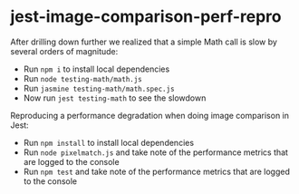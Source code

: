 # jest-image-comparison-perf-repro

After drilling down further we realized that a simple Math call is slow by several orders of magnitude:
- Run `npm i` to install local dependencies
- Run `node testing-math/math.js`
- Run `jasmine testing-math/math.spec.js`
- Now run `jest testing-math` to see the slowdown


Reproducing a performance degradation when doing image comparison in Jest:
- Run `npm install` to install local dependencies
- Run `node pixelmatch.js` and take note of the performance metrics that are logged to the console
- Run `npm test` and take note of the performance metrics that are logged to the console
